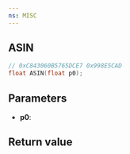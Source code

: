 ```yaml
---
ns: MISC
---
```

## ASIN

```c
// 0xC843060B5765DCE7 0x998E5CAD
float ASIN(float p0);
```

## Parameters
* **p0**: 

## Return value
